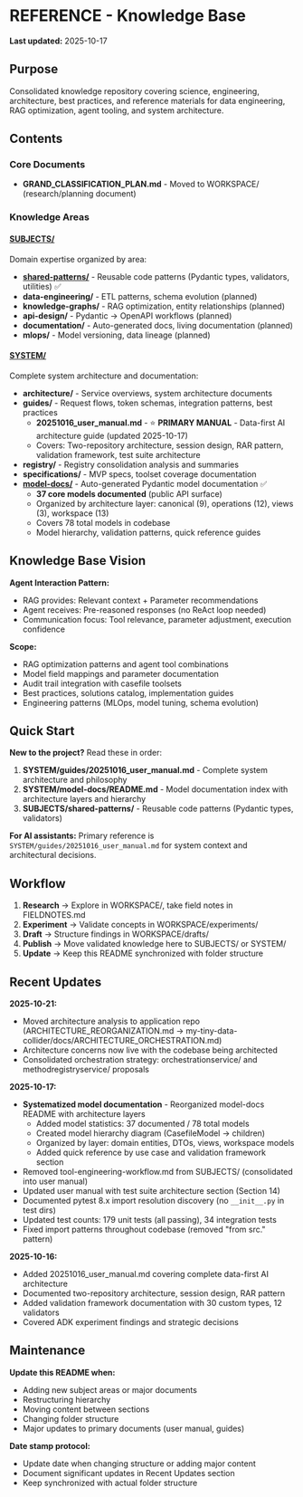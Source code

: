 # REFERENCE - Knowledge Base

**Last updated:** 2025-10-17

## Purpose

Consolidated knowledge repository covering science, engineering, architecture, best practices, and reference materials for data engineering, RAG optimization, agent tooling, and system architecture.

## Contents

### Core Documents
- **GRAND_CLASSIFICATION_PLAN.md** - Moved to WORKSPACE/ (research/planning document)

### Knowledge Areas

#### [SUBJECTS/](SUBJECTS/)
Domain expertise organized by area:
- **[shared-patterns/](SUBJECTS/shared-patterns/)** - Reusable code patterns (Pydantic types, validators, utilities) ✅
- **data-engineering/** - ETL patterns, schema evolution (planned)
- **knowledge-graphs/** - RAG optimization, entity relationships (planned)
- **api-design/** - Pydantic → OpenAPI workflows (planned)
- **documentation/** - Auto-generated docs, living documentation (planned)
- **mlops/** - Model versioning, data lineage (planned)

#### [SYSTEM/](SYSTEM/)
Complete system architecture and documentation:
- **architecture/** - Service overviews, system architecture documents
- **guides/** - Request flows, token schemas, integration patterns, best practices
  - **20251016_user_manual.md** - ⭐ **PRIMARY MANUAL** - Data-first AI architecture guide (updated 2025-10-17)
  - Covers: Two-repository architecture, session design, RAR pattern, validation framework, test suite architecture
- **registry/** - Registry consolidation analysis and summaries
- **specifications/** - MVP specs, toolset coverage documentation
- **[model-docs/](SYSTEM/model-docs/)** - Auto-generated Pydantic model documentation ✅
  - **37 core models documented** (public API surface)
  - Organized by architecture layer: canonical (9), operations (12), views (3), workspace (13)
  - Covers 78 total models in codebase
  - Model hierarchy, validation patterns, quick reference guides

## Knowledge Base Vision

**Agent Interaction Pattern:**
- RAG provides: Relevant context + Parameter recommendations
- Agent receives: Pre-reasoned responses (no ReAct loop needed)
- Communication focus: Tool relevance, parameter adjustment, execution confidence

**Scope:**
- RAG optimization patterns and agent tool combinations
- Model field mappings and parameter documentation
- Audit trail integration with casefile toolsets
- Best practices, solutions catalog, implementation guides
- Engineering patterns (MLOps, model tuning, schema evolution)

## Quick Start

**New to the project?** Read these in order:
1. **SYSTEM/guides/20251016_user_manual.md** - Complete system architecture and philosophy
2. **SYSTEM/model-docs/README.md** - Model documentation index with architecture layers and hierarchy
3. **SUBJECTS/shared-patterns/** - Reusable code patterns (Pydantic types, validators)

**For AI assistants:** Primary reference is `SYSTEM/guides/20251016_user_manual.md` for system context and architectural decisions.

## Workflow

1. **Research** → Explore in WORKSPACE/, take field notes in FIELDNOTES.md
2. **Experiment** → Validate concepts in WORKSPACE/experiments/
3. **Draft** → Structure findings in WORKSPACE/drafts/
4. **Publish** → Move validated knowledge here to SUBJECTS/ or SYSTEM/
5. **Update** → Keep this README synchronized with folder structure

## Recent Updates

**2025-10-21:**
- Moved architecture analysis to application repo (ARCHITECTURE_REORGANIZATION.md → my-tiny-data-collider/docs/ARCHITECTURE_ORCHESTRATION.md)
- Architecture concerns now live with the codebase being architected
- Consolidated orchestration strategy: orchestrationservice/ and methodregistryservice/ proposals

**2025-10-17:**
- **Systematized model documentation** - Reorganized model-docs README with architecture layers
  - Added model statistics: 37 documented / 78 total models
  - Created model hierarchy diagram (CasefileModel → children)
  - Organized by layer: domain entities, DTOs, views, workspace models
  - Added quick reference by use case and validation framework section
- Removed tool-engineering-workflow.md from SUBJECTS/ (consolidated into user manual)
- Updated user manual with test suite architecture section (Section 14)
- Documented pytest 8.x import resolution discovery (no `__init__.py` in test dirs)
- Updated test counts: 179 unit tests (all passing), 34 integration tests
- Fixed import patterns throughout codebase (removed "from src." pattern)

**2025-10-16:**
- Added 20251016_user_manual.md covering complete data-first AI architecture
- Documented two-repository architecture, session design, RAR pattern
- Added validation framework documentation with 30 custom types, 12 validators
- Covered ADK experiment findings and strategic decisions

## Maintenance

**Update this README when:**
- Adding new subject areas or major documents
- Restructuring hierarchy
- Moving content between sections
- Changing folder structure
- Major updates to primary documents (user manual, guides)

**Date stamp protocol:**
- Update date when changing structure or adding major content
- Document significant updates in Recent Updates section
- Keep synchronized with actual folder structure
